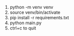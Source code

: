 1) python -m venv venv
2) source venv/bin/activate
3) pip install -r requirements.txt
4) python main.py
5) ctrl+c to quit